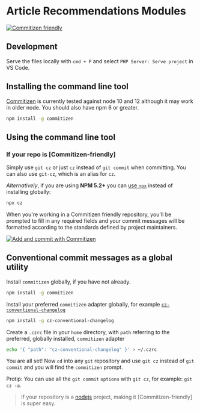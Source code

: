 # Article Recommendations Modules

[![Commitizen friendly](https://img.shields.io/badge/commitizen-friendly-brightgreen.svg)](http://commitizen.github.io/cz-cli/)

## Development

Serve the files locally with `cmd + P` and select `PHP Server: Serve project` in VS Code.

## Installing the command line tool

[Commitizen](https://github.com/commitizen/cz-cli) is currently tested against
node 10 and 12 although it may work in
older node. You should also have npm 6
or greater.

```sh
npm install -g commitizen
```

## Using the command line tool

### If your repo is [Commitizen-friendly]

Simply use `git cz` or just `cz` instead of `git commit` when committing. You can also use `git-cz`, which is an alias for `cz`.

_Alternatively_, if you are using **NPM 5.2+** you can [use `npx`](https://medium.com/@maybekatz/introducing-npx-an-npm-package-runner-55f7d4bd282b) instead of installing globally:

```sh
npx cz
```

When you're working in a Commitizen friendly repository, you'll be prompted to fill in any required fields and your commit messages will be formatted according to the standards defined by project maintainers.

[![Add and commit with Commitizen](https://github.com/commitizen/cz-cli/raw/master/meta/screenshots/add-commit.png)](https://github.com/commitizen/cz-cli/raw/master/meta/screenshots/add-commit.png)

## Conventional commit messages as a global utility

Install `commitizen` globally, if you have not already.

```sh
npm install -g commitizen
```

Install your preferred `commitizen` adapter globally, for example [`cz-conventional-changelog`](https://www.npmjs.com/package/cz-conventional-changelog)

```sh
npm install -g cz-conventional-changelog
```

Create a `.czrc` file in your `home` directory, with `path` referring to the preferred, globally installed, `commitizen` adapter

```sh
echo '{ "path": "cz-conventional-changelog" }' > ~/.czrc
```

You are all set! Now `cd` into any `git` repository and use `git cz` instead of `git commit` and you will find the `commitizen` prompt.

Protip: You can use all the `git commit` `options` with `git cz`, for example: `git cz -a`.

> If your repository is a [nodejs](https://nodejs.org/en/) project, making it [Commitizen-friendly] is super easy.
